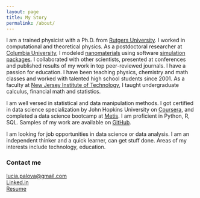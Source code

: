```yaml
---
layout: page
title: My Story
permalink: /about/
---
```


I am a trained physicist with a Ph.D. from [Rutgers University](http://www.physics.rutgers.edu/). I worked in computational and theoretical physics. As a postdoctoral researcher at [Columbia University](http://www.columbia.edu/), I modeled [nanomaterials](http://science.sciencemag.org/content/333/6045/999.abstract) using software [simulation](https://www.vasp.at/) [packages](http://www.quantum-espresso.org/). I collaborated with other scientists, presented at conferences and published results of my work in top peer-reviewed journals. I have a passion for education. I have been teaching physics, chemistry and math classes and worked with talented high school students since 2001. As a faculty at [New Jersey Institute of Technology](http://www.njit.edu/), I taught undergraduate calculus, financial math and statistics.

I am well versed in statistical and data manipulation methods. I got certified in data science specialization by John Hopkins University on [Coursera](https://www.coursera.org/account/accomplishments/specialization/certificate/LL4BR8M6KAGX), and completed a data science bootcamp at [Metis](http://www.thisismetis.com/). I am proficient in Python, R, SQL. Samples of my work are available on [GitHub](https://github.com/lpalova).

I am looking for job opportunities in data science or data analysis. I am an independent thinker and a quick learner, can get stuff done. Areas of my interests include technology, education.


### Contact me

[lucia.palova@gmail.com](mailto:email@domain.com)   
[Linked.in](https://www.linkedin.com/in/luciapalova)  
[Resume](/Resume_Lucia_Palova.pdf) 
